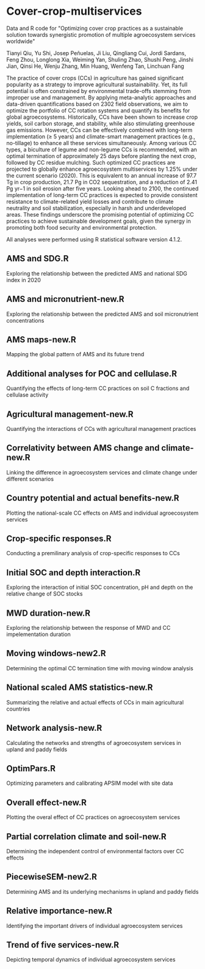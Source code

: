 # Cover-crop-multiservices
Data and R code for "Optimizing cover crop practices as a sustainable solution towards synergistic promotion of multiple agroecosystem services worldwide"

Tianyi Qiu, Yu Shi, Josep Peñuelas, Ji Liu, Qingliang Cui, Jordi Sardans, Feng Zhou, Longlong Xia, Weiming Yan, Shuling Zhao, Shushi Peng, Jinshi Jian, Qinsi He, Wenju Zhang, Min Huang, Wenfeng Tan, Linchuan Fang

The practice of cover crops (CCs) in agriculture has gained significant popularity as a strategy to improve agricultural sustainability. Yet, its full potential is often constrained by environmental trade-offs stemming from improper use and management. By applying meta-analytic approaches and data-driven quantifications based on 2302 field observations, we aim to optimize the portfolio of CC rotation systems and quantify its benefits for global agroecosystems. Historically, CCs have been shown to increase crop yields, soil carbon storage, and stability, while also stimulating greenhouse gas emissions. However, CCs can be effectively combined with long-term implementation (≥ 5 years) and climate-smart management practices (e.g., no-tillage) to enhance all these services simultaneously. Among various CC types, a biculture of legume and non-legume CCs is recommended, with an optimal termination of approximately 25 days before planting the next crop, followed by CC residue mulching. Such optimized CC practices are projected to globally enhance agroecosystem multiservices by 1.25% under the current scenario (2020). This is equivalent to an annual increase of 97.7 Tg in crop production, 21.7 Pg in CO2 sequestration, and a reduction of 2.41 Pg yr−1 in soil erosion after five years. Looking ahead to 2100, the continued implementation of long-term CC practices is expected to provide consistent resistance to climate-related yield losses and contribute to climate neutrality and soil stabilization, especially in harsh and underdeveloped areas. These findings underscore the promising potential of optimizing CC practices to achieve sustainable development goals, given the synergy in promoting both food security and environmental protection.

All analyses were performed using R statistical software version 4.1.2.

## AMS and SDG.R
Exploring the relationship between the predicted AMS and national SDG index in 2020

## AMS and micronutrient-new.R
Exploring the relationship between the predicted AMS and soil micronutrient concentrations

## AMS maps-new.R
Mapping the global pattern of AMS and its future trend

## Additional analyses for POC and cellulase.R
Quantifying the effects of long-term CC practices on soil C fractions and cellulase activity

## Agricultural management-new.R
Quantifying the interactions of CCs with agricultural management practices

## Correlativity between AMS change and climate-new.R
Linking the difference in agroecosystem services and climate change under different scenarios

## Country potential and actual benefits-new.R
Plotting the national-scale CC effects on AMS and individual agroecosystem services

## Crop-specific responses.R
Conducting a premilinary analysis of crop-specific responses to CCs

## Initial SOC and depth interaction.R
Exploring the interaction of initial SOC concentration, pH and depth on the relative change of SOC stocks

## MWD duration-new.R
Exploring the relationship between the response of MWD and CC impelementation duration

## Moving windows-new2.R
Determining the optimal CC termination time with moving window analysis 

## National scaled AMS statistics-new.R
Summarizing the relative and actual effects of CCs in main agricultural countries

## Network analysis-new.R
Calculating the networks and strengths of agroecosystem services in upland and paddy fields

## OptimPars.R
Optimizing parameters and calibrating APSIM model with site data

## Overall effect-new.R
Plotting the overal effect of CC practices on agroecosystem services

## Partial correlation climate and soil-new.R
Determining the independent control of environmental factors over CC effects

## PiecewiseSEM-new2.R
Determining AMS and its underlying mechanisms in upland and paddy fields

## Relative importance-new.R
Identifying the important drivers of individual agroecosystem services

## Trend of five services-new.R
Depicting temporal dynamics of individual agroecosystem services

